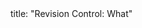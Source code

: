 <frontmatter>
title: "Revision Control: What"
</frontmatter>

<include src="unit-inPage-asFlat.md" boilerplate />